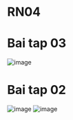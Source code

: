 # RN04
# Bai tap 03
![image](https://user-images.githubusercontent.com/9621306/150683378-38e4801f-879c-48c3-9ca3-393144fd1997.png)
# Bai tap 02
![image](https://user-images.githubusercontent.com/9621306/150373696-200e9da7-2f5e-4591-a3ae-eb731848b08d.png)
![image](https://user-images.githubusercontent.com/9621306/150373727-e0dce256-05e0-4bb0-9e34-1f3a57c4f70c.png)
